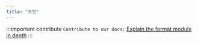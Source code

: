 ```yaml
---
title: "포맷"
---
```

:::important contribute
`Contribute to our docs:` [Explain the format module in depth](https://github.com/yewstack/docs/issues/24)
:::
